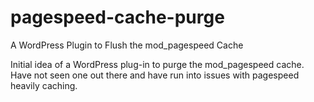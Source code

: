 # pagespeed-cache-purge
A WordPress Plugin to Flush the mod_pagespeed Cache

Initial idea of a WordPress plug-in to purge the mod_pagespeed cache.  
Have not seen one out there and have run into issues with pagespeed heavily caching.
